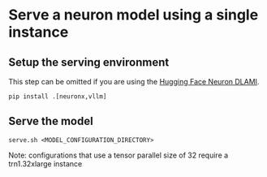 # Serve a neuron model using a single instance

## Setup the serving environment

This step can be omitted if you are using the [Hugging Face Neuron DLAMI](https://aws.amazon.com/marketplace/pp/prodview-gr3e6yiscria2).

```shell
pip install .[neuronx,vllm]
```

## Serve the model

```shell
serve.sh <MODEL_CONFIGURATION_DIRECTORY>
```

Note: configurations that use a tensor parallel size of 32 require a trn1.32xlarge instance
